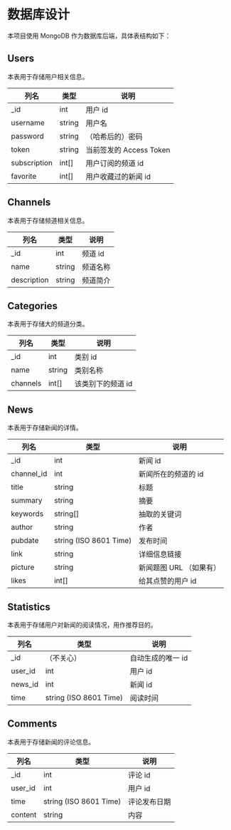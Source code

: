 # 数据库设计

本项目使用 MongoDB 作为数据库后端，具体表结构如下：

## Users

本表用于存储用户相关信息。

| 列名         | 类型   | 说明                    |
| ------------ | ------ | ----------------------- |
| _id          | int    | 用户 id                 |
| username     | string | 用户名                  |
| password     | string | （哈希后的）密码        |
| token        | string | 当前签发的 Access Token |
| subscription | int[]  | 用户订阅的频道 id       |
| favorite     | int[]  | 用户收藏过的新闻 id     |

## Channels

本表用于存储频道相关信息。

| 列名        | 类型   | 说明     |
| ----------- | ------ | -------- |
| _id         | int    | 频道 id  |
| name        | string | 频道名称 |
| description | string | 频道简介 |

## Categories

本表用于存储大的频道分类。

| 列名     | 类型   | 说明              |
| -------- | ------ | ----------------- |
| _id      | int    | 类别 id           |
| name     | string | 类别名称          |
| channels | int[]  | 该类别下的频道 id |

## News

本表用于存储新闻的详情。

| 列名       | 类型                   | 说明                    |
| ---------- | ---------------------- | ----------------------- |
| _id        | int                    | 新闻 id                 |
| channel_id | int                    | 新闻所在的频道的 id     |
| title      | string                 | 标题                    |
| summary    | string                 | 摘要                    |
| keywords   | string[]               | 抽取的关键词            |
| author     | string                 | 作者                    |
| pubdate    | string (ISO 8601 Time) | 发布时间                |
| link       | string                 | 详细信息链接            |
| picture    | string                 | 新闻题图 URL （如果有） |
| likes      | int[]                  | 给其点赞的用户 id       |

## Statistics

本表用于存储用户对新闻的阅读情况，用作推荐目的。

| 列名    | 类型                   | 说明              |
| ------- | ---------------------- | ----------------- |
| _id     | （不关心）             | 自动生成的唯一 id |
| user_id | int                    | 用户 id           |
| news_id | int                    | 新闻 id           |
| time    | string (ISO 8601 Time) | 阅读时间          |

## Comments

本表用于存储新闻的评论信息。

| 列名    | 类型                   | 说明         |
| ------- | ---------------------- | ------------ |
| _id     | int                    | 评论 id      |
| user_id | int                    | 用户 id      |
| time    | string (ISO 8601 Time) | 评论发布日期 |
| content | string                 | 内容         |